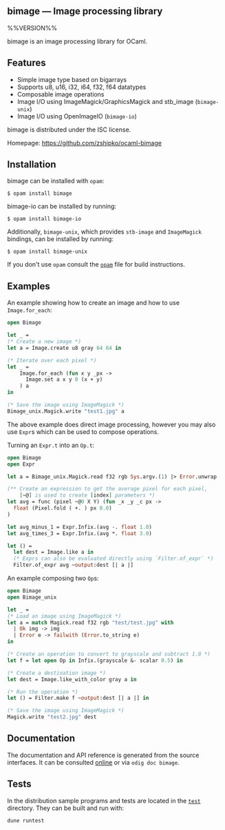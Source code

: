 bimage — Image processing library
-------------------------------------------------------------------------------
%%VERSION%%

bimage is an image processing library for OCaml.

## Features

- Simple image type based on bigarrays
- Supports u8, u16, i32, i64, f32, f64 datatypes
- Composable image operations
- Image I/O using ImageMagick/GraphicsMagick and stb_image (`bimage-unix`)
- Image I/O using OpenImageIO (`bimage-io`)

bimage is distributed under the ISC license.

Homepage: https://github.com/zshipko/ocaml-bimage

## Installation

bimage can be installed with `opam`:

```
$ opam install bimage
```

bimage-io can be installed by running:

```
$ opam install bimage-io
```

Additionally, `bimage-unix`, which provides `stb-image` and `ImageMagick` bindings, can be installed by running:

```
$ opam install bimage-unix
```

If you don't use `opam` consult the [`opam`](opam) file for build
instructions.

## Examples

An example showing how to create an image and how to use `Image.for_each`:

```ocaml
open Bimage

let _ =
(* Create a new image *)
let a = Image.create u8 gray 64 64 in

(* Iterate over each pixel *)
let _ =
    Image.for_each (fun x y _px ->
      Image.set a x y 0 (x + y)
    ) a
in

(* Save the image using ImageMagick *)
Bimage_unix.Magick.write "test1.jpg" a
```

The above example does direct image processing, however you may also use `Expr`s which can be used to compose operations.

Turning an `Expr.t` into an `Op.t`:

```ocaml
open Bimage
open Expr

let a = Bimage_unix.Magick.read f32 rgb Sys.argv.(1) |> Error.unwrap

(** Create an expression to get the average pixel for each pixel,
    [~@] is used to create [index] parameters *)
let avg = func (pixel ~@0 X Y) (fun _x _y _c px ->
  float (Pixel.fold ( +. ) px 0.0)
)

let avg_minus_1 = Expr.Infix.(avg -. float 1.0)
let avg_times_3 = Expr.Infix.(avg *. float 3.0)

let () =
  let dest = Image.like a in
  (* Exprs can also be evaluated directly using `Filter.of_expr` *)
  Filter.of_expr avg ~output:dest [| a |]
```

An example composing two `Op`s:

```ocaml
open Bimage
open Bimage_unix

let _ =
(* Load an image using ImageMagick *)
let a = match Magick.read f32 rgb "test/test.jpg" with
  | Ok img -> img
  | Error e -> failwith (Error.to_string e)
in

(* Create an operation to convert to grayscale and subtract 1.0 *)
let f = let open Op in Infix.(grayscale &- scalar 0.5) in

(* Create a destination image *)
let dest = Image.like_with_color gray a in

(* Run the operation *)
let () = Filter.make f ~output:dest [| a |] in

(* Save the image using ImageMagick *)
Magick.write "test2.jpg" dest
```

## Documentation

The documentation and API reference is generated from the source
interfaces. It can be consulted [online][doc] or via `odig doc
bimage`.

[doc]: https://zshipko.github.io/ocaml-bimage/

## Tests

In the distribution sample programs and tests are located in the
[`test`](test) directory. They can be built and run
with:

    dune runtest
